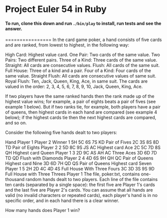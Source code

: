 # Project Euler 54 in Ruby

#### To run, clone this down and run `./bin/play` to install, run tests and see the answer. 

================
In the card game poker, a hand consists of five cards and are ranked, from lowest to highest, in the following way:

High Card: Highest value card.
One Pair: Two cards of the same value.
Two Pairs: Two different pairs.
Three of a Kind: Three cards of the same value.
Straight: All cards are consecutive values.
Flush: All cards of the same suit.
Full House: Three of a kind and a pair.
Four of a Kind: Four cards of the same value.
Straight Flush: All cards are consecutive values of same suit.
Royal Flush: Ten, Jack, Queen, King, Ace, in same suit.
The cards are valued in the order:
2, 3, 4, 5, 6, 7, 8, 9, 10, Jack, Queen, King, Ace.

If two players have the same ranked hands then the rank made up of the highest value wins; for example, a pair of eights beats a pair of fives (see example 1 below). But if two ranks tie, for example, both players have a pair of queens, then highest cards in each hand are compared (see example 4 below); if the highest cards tie then the next highest cards are compared, and so on.

Consider the following five hands dealt to two players:

Hand    Player 1    Player 2    Winner
1   5H 5C 6S 7S KD
Pair of Fives
  2C 3S 8S 8D TD
Pair of Eights
  Player 2
2   5D 8C 9S JS AC
Highest card Ace
  2C 5C 7D 8S QH
Highest card Queen
  Player 1
3   2D 9C AS AH AC
Three Aces
  3D 6D 7D TD QD
Flush with Diamonds
  Player 2
4   4D 6S 9H QH QC
Pair of Queens
Highest card Nine
  3D 6D 7H QD QS
Pair of Queens
Highest card Seven
  Player 1
5   2H 2D 4C 4D 4S
Full House
With Three Fours
  3C 3D 3S 9S 9D
Full House
with Three Threes
  Player 1
The file, poker.txt, contains one-thousand random hands dealt to two players. Each line of the file contains ten cards (separated by a single space): the first five are Player 1's cards and the last five are Player 2's cards. You can assume that all hands are valid (no invalid characters or repeated cards), each player's hand is in no specific order, and in each hand there is a clear winner.

How many hands does Player 1 win?
